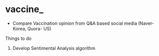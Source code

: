 # vaccine_

- Compare Vaccination opinion from Q&A based social media (Naver- Korea, Quora- US)

Things to do
1. Develop Sentimental Analysis algorithm
